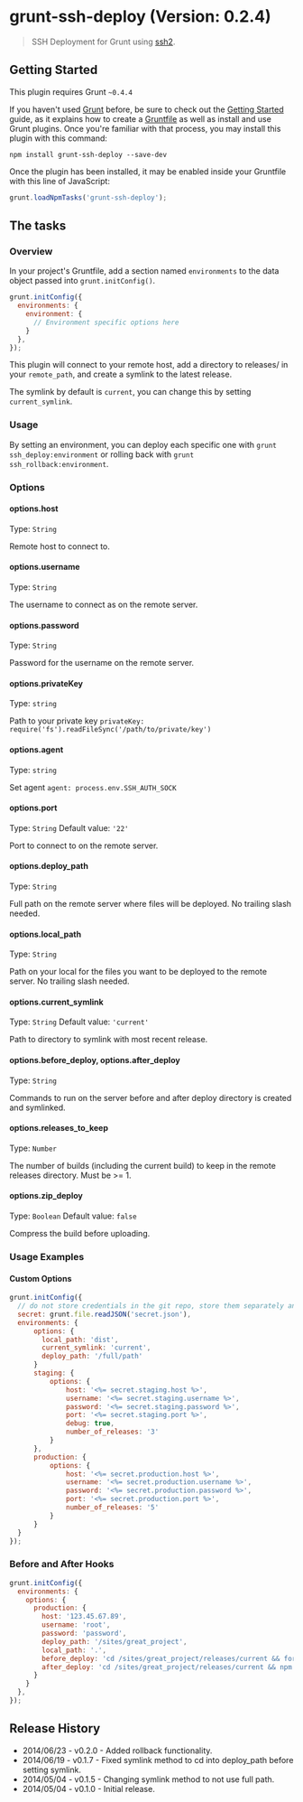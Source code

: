 # grunt-ssh-deploy (Version: 0.2.4)

> SSH Deployment for Grunt using [ssh2](https://github.com/mscdex/ssh2).

## Getting Started
This plugin requires Grunt `~0.4.4`

If you haven't used [Grunt](http://gruntjs.com/) before, be sure to check out the [Getting Started](http://gruntjs.com/getting-started) guide, as it explains how to create a [Gruntfile](http://gruntjs.com/sample-gruntfile) as well as install and use Grunt plugins. Once you're familiar with that process, you may install this plugin with this command:

```shell
npm install grunt-ssh-deploy --save-dev
```

Once the plugin has been installed, it may be enabled inside your Gruntfile with this line of JavaScript:

```js
grunt.loadNpmTasks('grunt-ssh-deploy');
```

## The tasks

### Overview
In your project's Gruntfile, add a section named `environments` to the data object passed into `grunt.initConfig()`.

```js
grunt.initConfig({
  environments: {
    environment: {
      // Environment specific options here
    }
  },
});
```

This plugin will connect to your remote host, add a directory to releases/ in your `remote_path`, and create a symlink to the latest release.

The symlink by default is `current`, you can change this by setting `current_symlink`. 

### Usage
By setting an environment, you can deploy each specific one with `grunt ssh_deploy:environment` or rolling back with `grunt ssh_rollback:environment`.

### Options

#### options.host
Type: `String`

Remote host to connect to.

#### options.username
Type: `String`

The username to connect as on the remote server.

#### options.password
Type: `String`

Password for the username on the remote server.

#### options.privateKey
Type: `string`

Path to your private key `privateKey: require('fs').readFileSync('/path/to/private/key')`

#### options.agent
Type: `string`

Set agent `agent: process.env.SSH_AUTH_SOCK`

#### options.port
Type: `String`
Default value: `'22'`

Port to connect to on the remote server.

#### options.deploy_path
Type: `String`

Full path on the remote server where files will be deployed. No trailing slash needed.

#### options.local_path
Type: `String`

Path on your local for the files you want to be deployed to the remote server. No trailing slash needed.

#### options.current_symlink
Type: `String`
Default value: `'current'`

Path to directory to symlink with most recent release.

#### options.before_deploy, options.after_deploy
Type: `String`

Commands to run on the server before and after deploy directory is created and symlinked. 

#### options.releases_to_keep
Type: `Number`

The number of builds (including the current build) to keep in the remote releases directory. Must be >= 1.

#### options.zip_deploy
Type: `Boolean`
Default value: `false`

Compress the build before uploading.

### Usage Examples

#### Custom Options

```js
grunt.initConfig({
  // do not store credentials in the git repo, store them separately and read from a secret file
  secret: grunt.file.readJSON('secret.json'),
  environments: {
      options: {
        local_path: 'dist',
        current_symlink: 'current',
        deploy_path: '/full/path'
      }
      staging: {
          options: {
              host: '<%= secret.staging.host %>',
              username: '<%= secret.staging.username %>',
              password: '<%= secret.staging.password %>',
              port: '<%= secret.staging.port %>',
              debug: true,
              number_of_releases: '3'
          }
      },
      production: {
          options: {
              host: '<%= secret.production.host %>',
              username: '<%= secret.production.username %>',
              password: '<%= secret.production.password %>',
              port: '<%= secret.production.port %>',
              number_of_releases: '5'
          }
      }
  }
});
```

### Before and After Hooks
```js
grunt.initConfig({
  environments: {
    options: {
      production: {
        host: '123.45.67.89',
        username: 'root',
        password: 'password',
        deploy_path: '/sites/great_project',
        local_path: '.',
        before_deploy: 'cd /sites/great_project/releases/current && forever stopall',
        after_deploy: 'cd /sites/great_project/releases/current && npm install && forever start app.js'
      }
    }
  },
});
```

## Release History
* 2014/06/23 - v0.2.0 - Added rollback functionality.
* 2014/06/19 - v0.1.7 - Fixed symlink method to cd into deploy_path before setting symlink.
* 2014/05/04 - v0.1.5 - Changing symlink method to not use full path.
* 2014/05/04 - v0.1.0 - Initial release.
